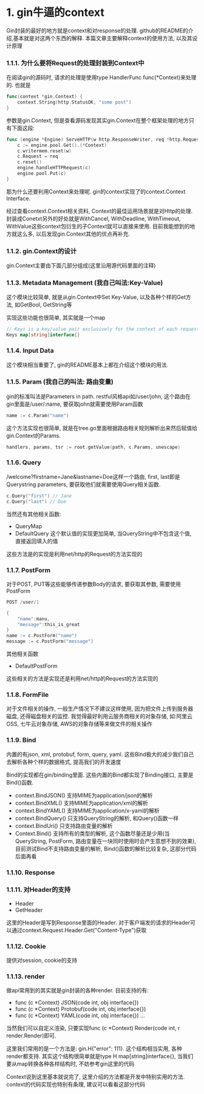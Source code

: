 # 1. gin牛逼的context

Gin封装的最好的地方就是context和对response的处理. github的README的介绍,基本就是对这两个东西的解释. 本篇文章主要解释context的使用方法, 以及其设计原理

### 1.1.1. 为什么要将Request的处理封装到Context中

在阅读gin的源码时, 请求的处理是使用type HandlerFunc func(*Context)来处理的. 也就是

```go
func(context *gin.Context) {
    context.String(http.StatusOK, "some post")
}
```

参数是gin.Context, 但是查看源码发现其实gin.Context在整个框架处理的地方只有下面这段:

```go
func (engine *Engine) ServeHTTP(w http.ResponseWriter, req *http.Request) {
    c := engine.pool.Get().(*Context)
    c.writermem.reset(w)
    c.Request = req
    c.reset()
    engine.handleHTTPRequest(c)
    engine.pool.Put(c)
}
```

那为什么还要利用Context来处理呢. gin的context实现了的context.Context Interface.

经过查看context.Context相关资料, Context的最佳运用场景就是对Http的处理. 封装成Conetxt另外的好处就是WithCancel, WithDeadline, WithTimeout, WithValue这些context包衍生的子Context就可以直接来使用. 目前我能想到的地方就这么多, 以后发现gin.Context其他的优点再补充.

### 1.1.2. gin.Context的设计

gin.Context主要由下面几部分组成(这里沿用源代码里面的注释)

### 1.1.3. Metadata Management (我自己叫法:Key-Value)

这个模块比较简单, 就是从gin.Context中Set Key-Value, 以及各种个样的Get方法, 如GetBool, GetString等

实现这些功能也很简单, 其实就是一个map

```go
// Keys is a key/value pair exclusively for the context of each request.
Keys map[string]interface{}
```

### 1.1.4. Input Data

这个模块相当重要了, gin的README基本上都在介绍这个模块的用法.

### 1.1.5. Param (我自己的叫法: 路由变量)

gin的标准叫法是Parameters in path. restful风格api如/user/john, 这个路由在gin里面是/user/:name, 要获取john就需要使用Param函数

```go
name := c.Param("name")
```

这个方法实现也很简单, 就是在tree.go里面根据路由相关规则解析出来然后赋值给gin.Context的Params.

```go
handlers, params, tsr := root.getValue(path, c.Params, unescape)
```

### 1.1.6. Query

/welcome?firstname=Jane&lastname=Doe这样一个路由, first, last即是Querystring parameters, 要获取他们就需要使用Query相关函数.

```go
c.Query("first") // Jane
c.Query("last") // Doe
```

当然还有其他相关函数:

- QueryMap
- DefaultQuery 这个默认值的实现更加简单, 当QueryString中不包含这个值, 直接返回填入的值

这些方法是的实现是利用net/http的Request的方法实现的

### 1.1.7. PostForm

对于POST, PUT等这些能够传递参数Body的请求, 要获取其参数, 需要使用PostForm

```go
POST /user/1

{
    "name":manu,
    "message":this_is_great
}
name := c.PostForm("name")
message := c.PostForm("message")
```

其他相关函数

- DefaultPostForm

这些相关的方法是实现还是利用net/http的Request的方法实现的

### 1.1.8. FormFile

对于文件相关的操作, 一般生产情况下不建议这样使用, 因为把文件上传到服务器磁盘, 还得磁盘相关的监控. 我觉得最好利用云服务商相关的对象存储, 如:阿里云OSS, 七牛云对象存储, AWS的对象存储等来做文件的相关操作

### 1.1.9. Bind

内置的有json, xml, protobuf, form, query, yaml. 这些Bind极大的减少我们自己去解析各种个样的数据格式, 提高我们的开发速度

Bind的实现都在gin/binding里面. 这些内置的Bind都实现了Binding接口, 主要是Bind()函数.

- context.BindJSON() 支持MIME为application/json的解析
- context.BindXML() 支持MIME为application/xml的解析
- context.BindYAML() 支持MIME为application/x-yaml的解析
- context.BindQuery() 只支持QueryString的解析, 和Query()函数一样
- context.BindUri() 只支持路由变量的解析
- Context.Bind() 支持所有的类型的解析, 这个函数尽量还是少用(当QueryString, PostForm, 路由变量在一块同时使用时会产生意想不到的效果), 目前测试Bind不支持路由变量的解析, Bind()函数的解析比较复杂, 这部分代码后面再看

### 1.1.10. Response

### 1.1.11. 对Header的支持

- Header
- GetHeader

这里的Header是写到Response里面的Header. 对于客户端发的请求的Header可以通过context.Request.Header.Get("Content-Type")获取

### 1.1.12. Cookie

提供对session, cookie的支持

### 1.1.13. render

做api常用到的其实就是gin封装的各种render. 目前支持的有:

- func (c *Context) JSON(code int, obj interface{})
- func (c *Context) Protobuf(code int, obj interface{})
- func (c *Context) YAML(code int, obj interface{}) ...

当然我们可以自定义渲染, 只要实现func (c *Context) Render(code int, r render.Render)即可.

这里我们常用的是一个方法是: gin.H{"error": 111}. 这个结构相当实用, 各种render都支持. 其实这个结构很简单就是type H map[string]interface{}, 当我们要从map转换各种各样结构时, 不妨参考gin这里的代码

Context说到这里基本就说完了, 这里介绍的方法都是开发中特别实用的方法. context的代码实现也特别有条理, 建议可以看看这部分代码